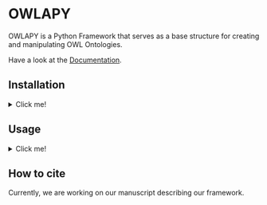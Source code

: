 # OWLAPY

OWLAPY is a Python Framework that serves as a base structure for creating and manipulating 
OWL Ontologies. 

Have a look at the [Documentation](https://dice-group.github.io/owlapy/).

## Installation
<details><summary> Click me! </summary>

### Installation from Source
``` bash
git clone https://github.com/dice-group/owlapy
conda create -n temp_owlapy python=3.10.13 --no-default-packages && conda activate temp_owlapy && pip3 install -e .
```
or
```bash
pip3 install owlapy
```
</details>

## Usage
<details><summary> Click me! </summary>

In this example we start with a simple atomic class expression and move to some more complex 
ones and finally render and print the last of them in description logics syntax.

```python
from owlapy.class_expression import OWLClass, OWLObjectIntersectionOf, OWLObjectSomeValuesFrom
from owlapy.owl_property import OWLObjectProperty
from owlapy import owl_expression_to_sparql, owl_expression_to_dl

# Create the male class
male = OWLClass("http://example.com/society#male")

# Create an object property using the iri as a string for 'hasChild' property.
hasChild = OWLObjectProperty("http://example.com/society#hasChild")

# Create an existential restrictions
hasChild_male = OWLObjectSomeValuesFrom(hasChild, male)

# Let's make it more complex by intersecting with another class
teacher = OWLClass("http://example.com/society#teacher")
teacher_that_hasChild_male = OWLObjectIntersectionOf([hasChild_male, teacher])

# You can render and print owl class expressions in description logics syntax (and vice-versa)
print(owl_expression_to_dl(teacher_that_hasChild_male))
# (∃ hasChild.male) ⊓ teacher
print(owl_expression_to_sparql("?x", teacher_that_hasChild_male))
#  SELECT DISTINCT ?x WHERE {  ?x <http://example.com/society#hasChild> ?s_1 . ?s_1 a <http://example.com/society#male> . ?x a <http://example.com/society#teacher> .  } }
```

Every OWL object that can be used to classify individuals, is considered a class expression and 
inherits from [OWLClassExpression](https://dice-group.github.io/owlapy/autoapi/owlapy/class_expression/class_expression/index.html#owlapy.class_expression.class_expression.OWLClassExpression) 
class. In the above examples we have introduced 3 types of class expressions: 
- [OWLClass](https://dice-group.github.io/owlapy/autoapi/owlapy/class_expression/owl_class/index.html#owlapy.class_expression.owl_class.OWLClass), 
- [OWLObjectSomeValuesFrom](https://dice-group.github.io/owlapy/autoapi/owlapy/class_expression/restriction/index.html#owlapy.class_expression.restriction.OWLObjectSomeValuesFrom)
- [OWLObjectIntersectionOf](https://dice-group.github.io/owlapy/autoapi/owlapy/class_expression/nary_boolean_expression/index.html#owlapy.class_expression.nary_boolean_expression.OWLObjectIntersectionOf).

Like we showed in this example, you can create all kinds of class expressions using the 
OWL objects in [owlapy api](https://dice-group.github.io/owlapy/autoapi/owlapy/index.html).
</details>

## How to cite
Currently, we are working on our manuscript describing our framework.
